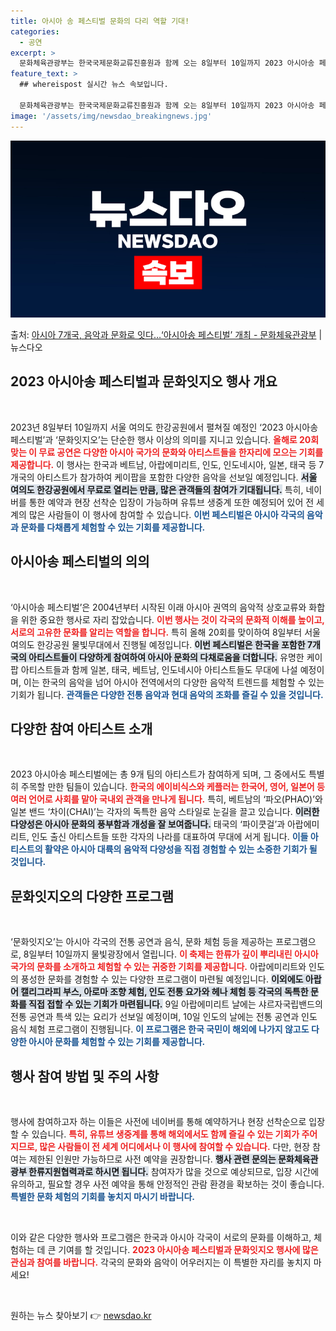 ```yaml
---
title: 아시아 송 페스티벌 문화의 다리 역할 기대!
categories:
  - 공연
excerpt: >
  문화체육관광부는 한국국제문화교류진흥원과 함께 오는 8일부터 10일까지 2023 아시아송 페스티벌과 문화잇지오…
feature_text: >
  ## whereispost 실시간 뉴스 속보입니다.

  문화체육관광부는 한국국제문화교류진흥원과 함께 오는 8일부터 10일까지 2023 아시아송 페스티벌과 문화잇지오…
image: '/assets/img/newsdao_breakingnews.jpg'
---
```


![뉴스다오 속보](/assets/img/newsdao_breakingnews.jpg)

<p>출처: <a href="https://newsdao.kr/1857" rel="dofollow">아시아 7개국, 음악과 문화로 잇다…‘아시아송 페스티벌’ 개최 - 문화체육관광부</a> | 뉴스다오</p>

<h2 data-ke-size="size26">2023 아시아송 페스티벌과 문화잇지오 행사 개요</h2>

<p data-ke-size="size16">&nbsp;</p>
2023년 8일부터 10일까지 서울 여의도 한강공원에서 펼쳐질 예정인 ‘2023 아시아송 페스티벌’과 ‘문화잇지오’는 단순한 행사 이상의 의미를 지니고 있습니다. <b><span style="color: #ee2323;">올해로 20회 맞는 이 무료 공연은 다양한 아시아 국가의 문화와 아티스트들을 한자리에 모으는 기회를 제공합니다.</span></b> 이 행사는 한국과 베트남, 아랍에미리트, 인도, 인도네시아, 일본, 태국 등 7개국의 아티스트가 참가하여 케이팝을 포함한 다양한 음악을 선보일 예정입니다. <b><span style="background-color: #21538527;">서울 여의도 한강공원에서 무료로 열리는 만큼, 많은 관객들의 참여가 기대됩니다.</span></b> 특히, 네이버를 통한 예약과 현장 선착순 입장이 가능하며 유튜브 생중계 또한 예정되어 있어 전 세계의 많은 사람들이 이 행사에 참여할 수 있습니다. <b><span style="color: #1a5490;">이번 페스티벌은 아시아 각국의 음악과 문화를 다채롭게 체험할 수 있는 기회를 제공합니다.</span></b>

<h2 data-ke-size="size26">아시아송 페스티벌의 의의</h2>

<p data-ke-size="size16">&nbsp;</p>
‘아시아송 페스티벌’은 2004년부터 시작된 이래 아시아 권역의 음악적 상호교류와 화합을 위한 중요한 행사로 자리 잡았습니다. <b><span style="color: #ee2323;">이번 행사는 것이 각국의 문화적 이해를 높이고, 서로의 고유한 문화를 알리는 역할을 합니다.</span></b> 특히 올해 20회를 맞이하여 8일부터 서울 여의도 한강공원 물빛무대에서 진행될 예정입니다. <b><span style="background-color: #21538527;">이번 페스티벌은 한국을 포함한 7개국의 아티스트들이 다양하게 참여하여 아시아 문화의 다채로움을 더합니다.</span></b> 유명한 케이팝 아티스트들과 함께 일본, 태국, 베트남, 인도네시아 아티스트들도 무대에 나설 예정이며, 이는 한국의 음악을 넘어 아시아 전역에서의 다양한 음악적 트렌드를 체험할 수 있는 기회가 됩니다. <b><span style="color: #1a5490;">관객들은 다양한 전통 음악과 현대 음악의 조화를 즐길 수 있을 것입니다.</span></b>

<h2 data-ke-size="size26">다양한 참여 아티스트 소개</h2>

<p data-ke-size="size16">&nbsp;</p>
2023 아시아송 페스티벌에는 총 9개 팀의 아티스트가 참여하게 되며, 그 중에서도 특별히 주목할 만한 팀들이 있습니다. <b><span style="color: #ee2323;">한국의 에이비식스와 케플러는 한국어, 영어, 일본어 등 여러 언어로 사회를 맡아 국내외 관객을 만나게 됩니다.</span></b> 특히, 베트남의 ‘파오(PHAO)’와 일본 밴드 ‘차이(CHAI)’는 각자의 독특한 음악 스타일로 눈길을 끌고 있습니다. <b><span style="background-color: #21538527;">이러한 다양성은 아시아 문화의 풍부함과 개성을 잘 보여줍니다.</span></b> 태국의 ‘파이쿳걸’과 아랍에미리트, 인도 출신 아티스트들 또한 각자의 나라를 대표하여 무대에 서게 됩니다. <b><span style="color: #1a5490;">이들 아티스트의 활약은 아시아 대륙의 음악적 다양성을 직접 경험할 수 있는 소중한 기회가 될 것입니다.</span></b>

<h2 data-ke-size="size26">문화잇지오의 다양한 프로그램</h2>

<p data-ke-size="size16">&nbsp;</p>
‘문화잇지오’는 아시아 각국의 전통 공연과 음식, 문화 체험 등을 제공하는 프로그램으로, 8일부터 10일까지 물빛광장에서 열립니다. <b><span style="color: #ee2323;">이 축제는 한류가 깊이 뿌리내린 아시아 국가의 문화를 소개하고 체험할 수 있는 귀중한 기회를 제공합니다.</span></b> 아랍에미리트와 인도의 풍성한 문화를 경험할 수 있는 다양한 프로그램이 마련될 예정입니다. <b><span style="background-color: #21538527;">이외에도 아랍어 캘리그라피 부스, 아로마 조향 체험, 인도 전통 요가와 헤나 체험 등 각국의 독특한 문화를 직접 접할 수 있는 기회가 마련됩니다.</span></b> 9일 아랍에미리트 날에는 샤르자국립밴드의 전통 공연과 특색 있는 요리가 선보일 예정이며, 10일 인도의 날에는 전통 공연과 인도 음식 체험 프로그램이 진행됩니다. <b><span style="color: #1a5490;">이 프로그램은 한국 국민이 해외에 나가지 않고도 다양한 아시아 문화를 체험할 수 있는 기회를 제공합니다.</span></b>

<h2 data-ke-size="size26">행사 참여 방법 및 주의 사항</h2>

<p data-ke-size="size16">&nbsp;</p>
행사에 참여하고자 하는 이들은 사전에 네이버를 통해 예약하거나 현장 선착순으로 입장할 수 있습니다. <b><span style="color: #ee2323;">특히, 유튜브 생중계를 통해 해외에서도 함께 즐길 수 있는 기회가 주어지므로, 많은 사람들이 전 세계 어디에서나 이 행사에 참여할 수 있습니다.</span></b> 다만, 현장 참여는 제한된 인원만 가능하므로 사전 예약을 권장합니다. <b><span style="background-color: #21538527;">행사 관련 문의는 문화체육관광부 한류지원협력과로 하시면 됩니다.</span></b> 참여자가 많을 것으로 예상되므로, 입장 시간에 유의하고, 필요할 경우 사전 예약을 통해 안정적인 관람 환경을 확보하는 것이 좋습니다. <b><span style="color: #1a5490;">특별한 문화 체험의 기회를 놓치지 마시기 바랍니다.</span></b>

<p data-ke-size="size16">&nbsp;</p>
이와 같은 다양한 행사와 프로그램은 한국과 아시아 각국이 서로의 문화를 이해하고, 체험하는 데 큰 기여를 할 것입니다. <b><span style="color: #ee2323;">2023 아시아송 페스티벌과 문화잇지오 행사에 많은 관심과 참여를 바랍니다.</span></b> 각국의 문화와 음악이 어우러지는 이 특별한 자리를 놓치지 마세요!

<p data-ke-size="size16">&nbsp;</p> 

원하는 뉴스 찾아보기 👉 <a href="https://newsdao.kr" rel="dofollow">newsdao.kr</a>


